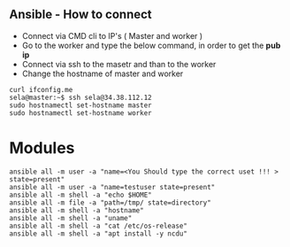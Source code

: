 ## Ansible - How to connect

- Connect via CMD cli to IP's ( Master and worker )
- Go to the worker and type the below command, in order to get the **pub ip**
- Connect via ssh to the masetr and than to the worker
- Change the hostname of master and worker

```
curl ifconfig.me
sela@master:~$ ssh sela@34.38.112.12
sudo hostnamectl set-hostname master
sudo hostnamectl set-hostname worker
```


# Modules

```
ansible all -m user -a "name=<You Should type the correct uset !!! > state=present"
ansible all -m user -a "name=testuser state=present"
ansible all -m shell -a "echo $HOME"
ansible all -m file -a "path=/tmp/ state=directory"
ansible all -m shell -a "hostname"
ansible all -m shell -a "uname"
ansible all -m shell -a "cat /etc/os-release"
ansible all -m shell -a "apt install -y ncdu"
```
